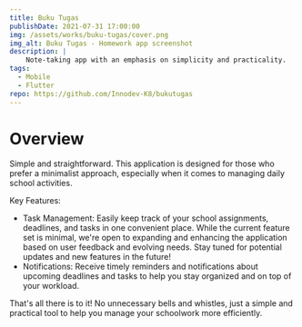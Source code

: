 ```yaml
---
title: Buku Tugas
publishDate: 2021-07-31 17:00:00
img: /assets/works/buku-tugas/cover.png
img_alt: Buku Tugas - Homework app screenshot
description: |
    Note-taking app with an emphasis on simplicity and practicality.
tags:
  - Mobile
  - Flutter
repo: https://github.com/Innodev-K8/bukutugas
---
```


# Overview

Simple and straightforward. This application is designed for those who prefer a minimalist approach, especially when it comes to managing daily school activities.

Key Features:

- Task Management: Easily keep track of your school assignments, deadlines, and tasks in one convenient place.
While the current feature set is minimal, we're open to expanding and enhancing the application based on user feedback and evolving needs. Stay tuned for potential updates and new features in the future!
- Notifications: Receive timely reminders and notifications about upcoming deadlines and tasks to help you stay organized and on top of your workload.

That's all there is to it! No unnecessary bells and whistles, just a simple and practical tool to help you manage your schoolwork more efficiently.
